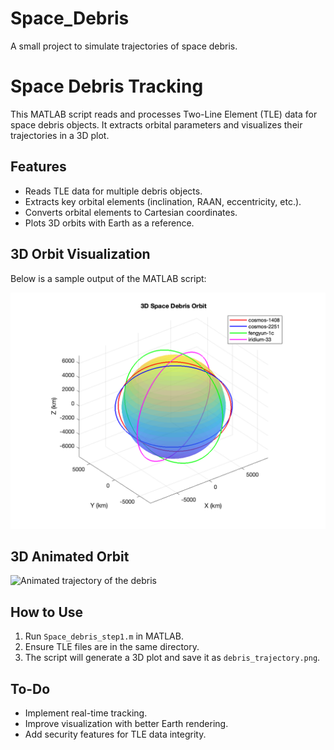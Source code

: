# Space_Debris
A small project to simulate trajectories of space debris. 

# Space Debris Tracking

This MATLAB script reads and processes Two-Line Element (TLE) data for space debris objects. It extracts orbital parameters and visualizes their trajectories in a 3D plot.

## Features
- Reads TLE data for multiple debris objects.
- Extracts key orbital elements (inclination, RAAN, eccentricity, etc.).
- Converts orbital elements to Cartesian coordinates.
- Plots 3D orbits with Earth as a reference.

## 3D Orbit Visualization
Below is a sample output of the MATLAB script:

![Space Debris Orbits](debris_trajectory.png)

## 3D Animated Orbit 
![Animated trajectory of the debris](orbit_animation.gif)

## How to Use
1. Run `Space_debris_step1.m` in MATLAB.
2. Ensure TLE files are in the same directory.
3. The script will generate a 3D plot and save it as `debris_trajectory.png`.


## To-Do
- Implement real-time tracking.
- Improve visualization with better Earth rendering.
- Add security features for TLE data integrity.

